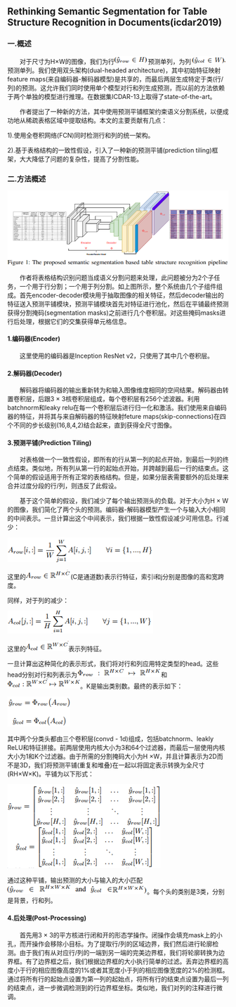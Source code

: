 ## Rethinking Semantic Segmentation for Table Structure Recognition in Documents(icdar2019)
### 一.概述
&emsp;&emsp;对于尺寸为H×W的图像，我们为行![](./1.png)预测单列，为列![](./2.png)预测单列。我们使用双头架构(dual-headed architecture)，其中初始特征映射feature maps(来自编码器-解码器模型)是共享的，而最后两层生成特定于类(行/列)的预测。这允许我们同时使用单个模型对行和列生成预测，而以前的方法依赖于两个单独的模型进行推理。在数据集ICDAR-13上取得了state-of-the-art。

&emsp;&emsp;作者提出了一种新的方法，其中使用预测平铺框架约束语义分割系统，以便成功地从稀疏表格区域中提取结构。本文的主要贡献有几点：

1).使用全卷积网络(FCN)同时检测行和列的统一架构。

2).基于表格结构的一致性假设，引入了一种新的预测平铺(prediction tiling)框架，大大降低了问题的复杂性，提高了分割性能。

### 二.方法概述
![](./3.png)

&emsp;&emsp;作者将表格结构识别问题当成语义分割问题来处理，此问题被分为2个子任务，一个用于行分割；一个用于列分割。如上图所示，整个系统由几个子组件组成。首先encoder-decoder模块用于抽取图像的相关特征，然后decoder输出的特征送入预测平铺模块，预测平铺模块首先对特征进行池化，然后在平铺最终预测获得分割掩码(segmentation masks)之前进行几个卷积层。对这些掩码masks进行后处理，根据它们的交集获得单元格信息。
#### 1.编码器(Encoder)
&emsp;&emsp;这里使用的编码器是Inception ResNet v2，只使用了其中几个卷积层。
#### 2.解码器(Decoder)
&emsp;&emsp;解码器将编码器的输出重新转为和输入图像维度相同的空间结果。解码器由转置卷积层，后跟3 × 3核卷积层组成，每个卷积层有256个滤波器。利用batchnorm和leaky relu在每一个卷积层后进行归一化和激活。我们使用来自编码器的特征，并将其与来自解码器的特征映射feture maps(skip-connections)在四个不同的步长级别(16,8,4,2)结合起来，直到获得全尺寸图像。
#### 3.预测平铺(Prediction Tiling)
&emsp;&emsp;对表格做一个一致性假设，即所有的行从第一列的起点开始，到最后一列的终点结束。类似地，所有列从第一行的起始点开始，并跨越到最后一行的结束点。这个简单的假设适用于所有正常的表格结构。但是，如果分层表需要额外的后处理来合并过度分段的行/列，则违反了此假设。

&emsp;&emsp;基于这个简单的假设，我们减少了每个输出预测头的负载。对于大小为H × W的图像，我们简化了两个头的预测。编码器-解码器模型产生一个与输入大小相同的中间表示。一旦计算出这个中间表示，我们根据一致性假设减少可用信息。行减少：

![](./4.png)

这里的![](./5.png)(C是通道数)表示行特征，索引i和j分别是图像的高和宽跨度。

同样，对于列的减少：

![](./6.png)

这里的![](./7.png)表示列特征。

一旦计算出这种简化的表示形式，我们将对行和列应用特定类型的head。这些head分别对行和列表示为![](./8.png)和![](./9.png)。K是输出类别数。最终的表示如下：

![](./10.png)

其中两个分类头都由三个卷积层(convd - 1d)组成，包括batchnorm、leakly ReLU和特征拼接。前两层使用内核大小为3和64个过滤器，而最后一层使用内核大小为1和K个过滤器。由于所需的分割掩码大小为H ×W，并且计算表示为2D而不是3D，我们将预测平铺(重复和堆叠)在一起以将固定表示转换为全尺寸(RH×W×K)。平铺为以下形式：

![](./11.png)

通过这种平铺，输出预测的大小与输入的大小匹配![](./12.png)![](./13.png)。每个头的类别是3类，分别是背景，行和列。
#### 4.后处理(Post-Processing)
&emsp;&emsp;首先用3 × 3的平方核进行闭和开的形态学操作。闭操作会填充mask上的小孔，而开操作会移除小目标。为了提取行/列的区域边界，我们然后进行轮廓检测。由于我们有从对应行/列的一端到另一端的完美边界框，我们将轮廓转换为边界框。有了边界框之后，我们根据边界框的大小执行简单的过滤。丢弃边界框的高度小于行的相应图像高度的1%或者其宽度小于列的相应图像宽度的2%的检测框。通过将所有行的起始点设置为第一列的起始点，将所有行的结束点设置为最后一列的结束点，进一步微调检测到的行边界框坐标。类似地，我们对列的注释进行微调。




























